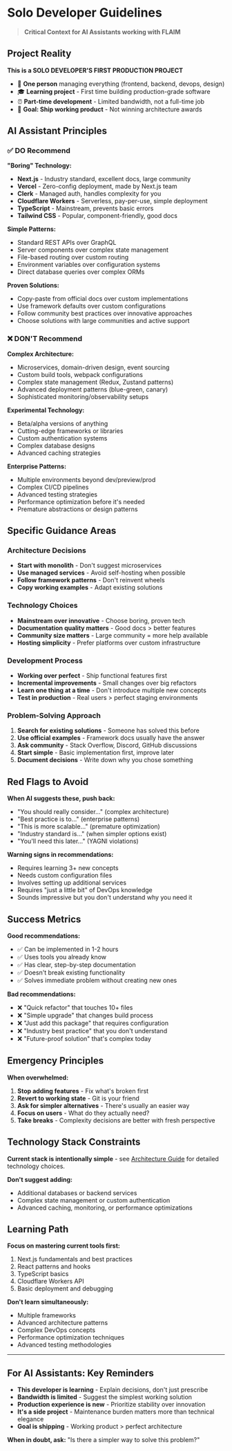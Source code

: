# Solo Developer Guidelines

> **Critical Context for AI Assistants working with FLAIM**

## Project Reality

**This is a SOLO DEVELOPER'S FIRST PRODUCTION PROJECT**

- 👤 **One person** managing everything (frontend, backend, devops, design)
- 🎓 **Learning project** - First time building production-grade software
- ⏰ **Part-time development** - Limited bandwidth, not a full-time job
- 🎯 **Goal: Ship working product** - Not winning architecture awards

## AI Assistant Principles

### ✅ DO Recommend

**"Boring" Technology:**
- **Next.js** - Industry standard, excellent docs, large community
- **Vercel** - Zero-config deployment, made by Next.js team
- **Clerk** - Managed auth, handles complexity for you
- **Cloudflare Workers** - Serverless, pay-per-use, simple deployment
- **TypeScript** - Mainstream, prevents basic errors
- **Tailwind CSS** - Popular, component-friendly, good docs

**Simple Patterns:**
- Standard REST APIs over GraphQL
- Server components over complex state management
- File-based routing over custom routing
- Environment variables over configuration systems
- Direct database queries over complex ORMs

**Proven Solutions:**
- Copy-paste from official docs over custom implementations
- Use framework defaults over custom configurations
- Follow community best practices over innovative approaches
- Choose solutions with large communities and active support

### ❌ DON'T Recommend

**Complex Architecture:**
- Microservices, domain-driven design, event sourcing
- Custom build tools, webpack configurations
- Complex state management (Redux, Zustand patterns)
- Advanced deployment patterns (blue-green, canary)
- Sophisticated monitoring/observability setups

**Experimental Technology:**
- Beta/alpha versions of anything
- Cutting-edge frameworks or libraries
- Custom authentication systems
- Complex database designs
- Advanced caching strategies

**Enterprise Patterns:**
- Multiple environments beyond dev/preview/prod
- Complex CI/CD pipelines
- Advanced testing strategies
- Performance optimization before it's needed
- Premature abstractions or design patterns

## Specific Guidance Areas

### Architecture Decisions
- **Start with monolith** - Don't suggest microservices
- **Use managed services** - Avoid self-hosting when possible
- **Follow framework patterns** - Don't reinvent wheels
- **Copy working examples** - Adapt existing solutions

### Technology Choices
- **Mainstream over innovative** - Choose boring, proven tech
- **Documentation quality matters** - Good docs > better features
- **Community size matters** - Large community = more help available
- **Hosting simplicity** - Prefer platforms over custom infrastructure

### Development Process
- **Working over perfect** - Ship functional features first
- **Incremental improvements** - Small changes over big refactors
- **Learn one thing at a time** - Don't introduce multiple new concepts
- **Test in production** - Real users > perfect staging environments

### Problem-Solving Approach
1. **Search for existing solutions** - Someone has solved this before
2. **Use official examples** - Framework docs usually have the answer
3. **Ask community** - Stack Overflow, Discord, GitHub discussions
4. **Start simple** - Basic implementation first, improve later
5. **Document decisions** - Write down why you chose something

## Red Flags to Avoid

**When AI suggests these, push back:**
- "You should really consider..." (complex architecture)
- "Best practice is to..." (enterprise patterns)
- "This is more scalable..." (premature optimization)
- "Industry standard is..." (when simpler options exist)
- "You'll need this later..." (YAGNI violations)

**Warning signs in recommendations:**
- Requires learning 3+ new concepts
- Needs custom configuration files
- Involves setting up additional services
- Requires "just a little bit" of DevOps knowledge
- Sounds impressive but you don't understand why you need it

## Success Metrics

**Good recommendations:**
- ✅ Can be implemented in 1-2 hours
- ✅ Uses tools you already know
- ✅ Has clear, step-by-step documentation
- ✅ Doesn't break existing functionality
- ✅ Solves immediate problem without creating new ones

**Bad recommendations:**
- ❌ "Quick refactor" that touches 10+ files
- ❌ "Simple upgrade" that changes build process
- ❌ "Just add this package" that requires configuration
- ❌ "Industry best practice" that you don't understand
- ❌ "Future-proof solution" that's complex today

## Emergency Principles

**When overwhelmed:**
1. **Stop adding features** - Fix what's broken first
2. **Revert to working state** - Git is your friend
3. **Ask for simpler alternatives** - There's usually an easier way
4. **Focus on users** - What do they actually need?
5. **Take breaks** - Complexity decisions are better with fresh perspective

## Technology Stack Constraints

**Current stack is intentionally simple** - see [Architecture Guide](ARCHITECTURE.md) for detailed technology choices.

**Don't suggest adding:**
- Additional databases or backend services
- Complex state management or custom authentication  
- Advanced caching, monitoring, or performance optimizations

## Learning Path

**Focus on mastering current tools first:**
1. Next.js fundamentals and best practices
2. React patterns and hooks
3. TypeScript basics
4. Cloudflare Workers API
5. Basic deployment and debugging

**Don't learn simultaneously:**
- Multiple frameworks
- Advanced architecture patterns
- Complex DevOps concepts
- Performance optimization techniques
- Advanced testing methodologies

---

## For AI Assistants: Key Reminders

- **This developer is learning** - Explain decisions, don't just prescribe
- **Bandwidth is limited** - Suggest the simplest working solution
- **Production experience is new** - Prioritize stability over innovation
- **It's a side project** - Maintenance burden matters more than technical elegance
- **Goal is shipping** - Working product > perfect architecture

**When in doubt, ask:** "Is there a simpler way to solve this problem?"
